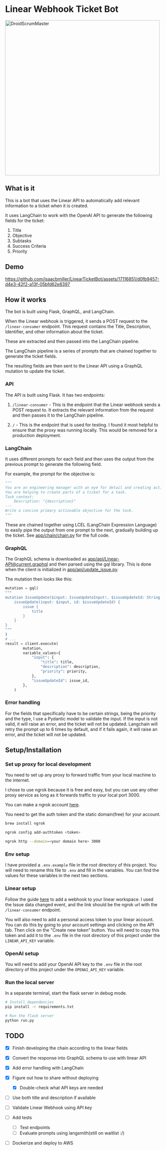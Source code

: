 # Linear Webhook Ticket Bot

<img alt="DroidScrumMaster" src="https://github.com/isaacbmiller/LinearTicketBot/assets/17116851/a8aa3821-b510-4935-86ea-93b6a2ffde4e" width="500">

## What is it

This is a bot that uses the Linear API to automatically add relevant information to a ticket when it is created.

It uses LangChain to work with the OpenAI API to generate the following fields for the ticket:

1. Title
2. Objective
3. Subtasks
4. Success Criteria
5. Priority

## Demo

https://github.com/isaacbmiller/LinearTicketBot/assets/17116851/d0fb9457-d4e3-42f2-a13f-05bfd62e8397

## How it works

The bot is built using Flask, GraphQL, and LangChain.

When the Linear webhook is triggered, it sends a POST request to the `/linear-consumer` endpoint. This request contains the Title, Description, Identifier, and other information about the ticket.

These are extracted and then passed into the LangChain pipeline.

The LangChain pipeline is a series of prompts that are chained together to generate the ticket fields.

The resulting fields are then sent to the Linear API using a GraphQL mutation to update the ticket.

### API

The API is built using Flask. It has two endpoints:

1. `/linear-consumer` - This is the endpoint that the Linear webhook sends a POST request to. It extracts the relevant information from the request and then passes it to the LangChain pipeline.

2. `/` - This is the endpoint that is used for testing. I found it most helpful to ensure that the proxy was running locally. This would be removed for a production deployment.

### LangChain

It uses different prompts for each field and then uses the output from the previous prompt to generate the following field.

For example, the prompt for the objective is:

```python
"""
You are an engineering manager with an eye for detail and creating actionable objectives.
You are helping to create parts of a ticket for a task.
Task context:
    Description: "{description}"
---
Write a concise primary actionable objective for the task.
"""
```

These are chained together using LCEL (LangChain Expression Language) to easily pipe the output from one prompt to the next, gradually building up the ticket.
See [app/chain/chain.py](app/chain/chain.py) for the full code.

### GraphQL

The GraphQL schema is downloaded as [app/api/Linear-API@current.graphql](app/api/Linear-API@current.graphql) and then parsed using the gql library. This is done when the client is initialized in [app/api/update_issue.py](app/api/update_issue.py).

The mutation then looks like this:

```python
mutation = gql(
"""
mutation IssueUpdate($input: IssueUpdateInput!, $issueUpdateId: String!) {
    issueUpdate(input: $input, id: $issueUpdateId) {
        issue {
            title
        }
    }
}
"""
)
# ...
result = client.execute(
        mutation,
        variable_values={
            "input": {
                "title": title,
                "description": description,
                "priority": priority,
            },
            "issueUpdateId": issue_id,
        },
    )
```

### Error handling

For the fields that specifically have to be certain strings, being the priority and the type, I use a Pydantic model to validate the input. If the input is not valid, it will raise an error, and the ticket will not be updated. Langchain will retry the prompt up to 6 times by default, and if it fails again, it will raise an error, and the ticket will not be updated.

## Setup/Installation

### Set up proxy for local development

You need to set up any proxy to forward traffic from your local machine to the internet.

I chose to use ngrok because it is free and easy, but you can use any other proxy service as long as it forwards traffic to your local port 3000.

You can make a ngrok account [here](https://dashboard.ngrok.com/signup).

You need to get the auth token and the static domain(free) for your account.

```bash
brew install ngrok

ngrok config add-authtoken <token>

ngrok http --domain=<your domain here> 3000
```

### Env setup

I have provided a `.env.example` file in the root directory of this project. You will need to rename this file to `.env` and fill in the variables. You can find the values for these variables in the next two sections.

### Linear setup

Follow the guide [here](https://developers.linear.app/docs/graphql/webhooks) to add a webhook to your linear workspace. I used the Issue data changed event, and the link should be the ngrok url with the `/linear-consumer` endpoint.

You will also need to add a personal access token to your linear account. You can do this by going to your account settings and clicking on the API tab. Then click on the "Create new token" button. You will need to copy this token and add it to the `.env` file in the root directory of this project under the `LINEAR_API_KEY` variable.

### OpenAI setup

You will need to add your OpenAI API key to the `.env` file in the root directory of this project under the `OPENAI_API_KEY` variable.

### Run the local server

In a separate terminal, start the flask server in debug mode.

```bash
# Install dependencies
pip install -r requirements.txt

# Run the flask server
python run.py
```

## TODO

- [x] Finish developing the chain according to the linear fields
- [x] Convert the response into GraphQL schema to use with linear API
- [x] Add error handling with LangChain
- [x] Figure out how to share without deploying
  - [x] Double-check what API keys are needed

- [ ] Use both title and description if available
- [ ] Validate Linear Webhook using API key

- [ ] Add tests
  - [ ] Test endpoints
  - [ ] Evaluate prompts using langsmith(still on waitlist :/)
- [ ] Dockerize and deploy to AWS
